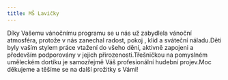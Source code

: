 ```yaml
---
title: MŠ Lavičky
---
```

Díky Vašemu vánočnímu programu se u nás už zabydlela vánoční atmosféra, protože v nás zanechal radost, pokoj , klid a sváteční náladu.Děti byly vaším stylem práce vtažení do všeho dění, aktivně zapojeni a především podporovány v jejich přirozenosti.Třešničkou na pomyslném uměleckém dortíku je samozřejmě Váš profesionální hudební projev.Moc děkujeme a těšíme se na další prožitky s Vámi!